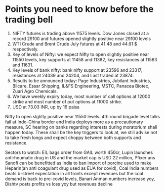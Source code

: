 # Points you need to know before the trading bell
1. NIFTY futures is trading above 11575 levels. Dow Jones closed at a record 29100 and futures opened slightly positive near 29100 levels
2. WTI Crude and Brent Crude July futures at 41.48 and 44.61 $ respectively.
3. Key of levels of Nifty: we expect Nifty to open slightly positive near 11550 levels, key supports at 11458 and 11382, key resistances at 11583 and 11631.
4. Key levels of bank nifty: bank nifty support at 23596 and 23317, resistances at 24039 and 24204, and Last traded at 23874.
5. Results to be announced today: Page Industries, Jubilant Industries, Bilcare, Essar Shipping, IL&FS Engineering, MSTC, Panacea Biotec, Zuari Agro Chemicals.
6. We have weekly expiry today, most number of call options at 12000 strike and most number of put options at 11000 strike.
7. USD at 73.03 INR, up by 16 paisa

Nifty to open slghtly positive near 11550 levels. 4th round brigade level talks fail at Indo-China border and India deploys more as a precautionary measure, SC hearing on banks regarding interests during moratorium shall happen today. These shall be the key triggers to look at, we still advise not to take fresh longs and expect choppy between both supports and resistance. 

Sectors to watch: EIL bags order from GAIL worth 450cr, Lupin launches antirheumatic drug in US and the market cap is USD 22 million, Pfixer ans Sanofi can be benefitted as India to ban import of porcine used to make Heparin(an anti coagulant drug used as EUA for covid), Coal India numbers beats b-street expectation in all fronts except revenues but the coal demand is back to pre-covid levels, Banari Anman numbers increase yoy, Dishtv posts profits vs loss yoy but revenues decline 
